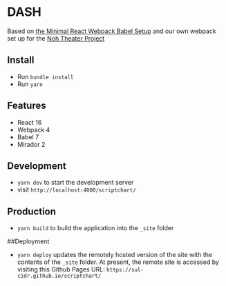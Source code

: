 # DASH

Based on [the Minimal React Webpack Babel Setup](https://www.robinwieruch.de/minimal-react-webpack-babel-setup/) and our own webpack set up for the [Noh Theater Project](https://github.com/sul-cidr/noh)

## Install

- Run `bundle install`
- Run `yarn`

## Features

- React 16
- Webpack 4
- Babel 7
- Mirador 2

## Development

- `yarn dev` to start the development server
- visit `http://localhost:4000/scriptchart/`

## Production

- `yarn build` to build the application into the `_site` folder

##Deployment

- `yarn deploy` updates the remotely hosted version of the site with the contents of the `_site` folder. At present, the remote site is accessed by visiting this Github Pages URL: `https://sul-cidr.github.io/scriptchart/`
